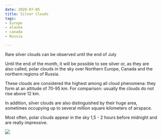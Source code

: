 ```yaml
---
date: 2020-07-05
title: Silver Clouds
tags:
- Europe
- alaska
- canada
- Russia

---
```

Rare silver clouds can be observed until the end of July  
  
Until the end of the month, it will be possible to see silver or, as they are also called, polar clouds in the sky over Northern Europe, Canada and the northern regions of Russia.  
  
These clouds are considered the highest among all cloud phenomena: they form at an altitude of 70-95 km. For comparison: usually the clouds do not rise above 12 km.  
  
In addition, silver clouds are also distinguished by their huge area, sometimes occupying up to several million square kilometers of airspace.  
  
Most often, polar clouds appear in the sky 1,5 - 2 hours before midnight and are really impressive.

![](/images/silver_n.jpg)